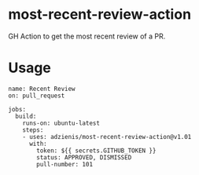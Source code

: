 # most-recent-review-action
GH Action to get the most recent review of a PR.

# Usage

```
name: Recent Review
on: pull_request

jobs:
  build:
    runs-on: ubuntu-latest
    steps:
    - uses: adzienis/most-recent-review-action@v1.01
      with:
        token: ${{ secrets.GITHUB_TOKEN }}
        status: APPROVED, DISMISSED
        pull-number: 101
```

